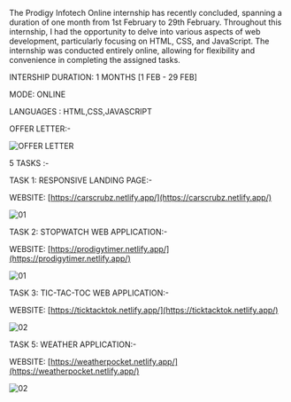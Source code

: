 The Prodigy Infotech Online internship has recently concluded, spanning a duration of one month from 1st February to 29th February. Throughout this internship, I had the opportunity to delve into various aspects of web development, particularly focusing on HTML, CSS, and JavaScript. The internship was conducted entirely online, allowing for flexibility and convenience in completing the assigned tasks.

INTERSHIP DURATION: 1 MONTHS [1 FEB - 29 FEB]


MODE: ONLINE

LANGUAGES : HTML,CSS,JAVASCRIPT

OFFER LETTER:-

![OFFER LETTER](https://github.com/Arvindvadivelu/Prodigy-Infotech/assets/129649393/1003df5a-3dd6-4a77-a8b9-3c32c5b71644)

5 TASKS :-

TASK 1: RESPONSIVE LANDING PAGE:-

WEBSITE: [https://carscrubz.netlify.app/](https://carscrubz.netlify.app/)

![01](https://github.com/Arvindvadivelu/Prodigy-Infotech/assets/129649393/a286ee32-6540-4cb6-a41b-b2199e22df6b)

TASK 2: STOPWATCH WEB APPLICATION:-

WEBSITE: [https://prodigytimer.netlify.app/](https://prodigytimer.netlify.app/)

![01](https://github.com/Arvindvadivelu/Prodigy-Infotech/assets/129649393/25b206ad-0660-4889-95cd-dcc906376f17)

TASK 3: TIC-TAC-TOC WEB APPLICATION:-

WEBSITE: [https://ticktacktok.netlify.app/](https://ticktacktok.netlify.app/)

![02](https://github.com/Arvindvadivelu/Prodigy-Infotech/assets/129649393/7ea5371c-9798-4e21-9ce0-8aee482ea448)

TASK 5: WEATHER APPLICATION:-

WEBSITE: [https://weatherpocket.netlify.app/](https://weatherpocket.netlify.app/)

![02](https://github.com/Arvindvadivelu/Prodigy-Infotech/assets/129649393/0f8351a5-9067-45f1-929d-eb753358ac99)

